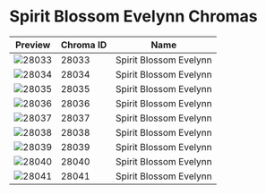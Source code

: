 # Spirit Blossom Evelynn Chromas

| Preview | Chroma ID | Name |
|---------|-----------|------|
| ![28033](https://raw.communitydragon.org/latest/plugins/rcp-be-lol-game-data/global/default/v1/champion-chroma-images/28/28033.png) | 28033 | Spirit Blossom Evelynn |
| ![28034](https://raw.communitydragon.org/latest/plugins/rcp-be-lol-game-data/global/default/v1/champion-chroma-images/28/28034.png) | 28034 | Spirit Blossom Evelynn |
| ![28035](https://raw.communitydragon.org/latest/plugins/rcp-be-lol-game-data/global/default/v1/champion-chroma-images/28/28035.png) | 28035 | Spirit Blossom Evelynn |
| ![28036](https://raw.communitydragon.org/latest/plugins/rcp-be-lol-game-data/global/default/v1/champion-chroma-images/28/28036.png) | 28036 | Spirit Blossom Evelynn |
| ![28037](https://raw.communitydragon.org/latest/plugins/rcp-be-lol-game-data/global/default/v1/champion-chroma-images/28/28037.png) | 28037 | Spirit Blossom Evelynn |
| ![28038](https://raw.communitydragon.org/latest/plugins/rcp-be-lol-game-data/global/default/v1/champion-chroma-images/28/28038.png) | 28038 | Spirit Blossom Evelynn |
| ![28039](https://raw.communitydragon.org/latest/plugins/rcp-be-lol-game-data/global/default/v1/champion-chroma-images/28/28039.png) | 28039 | Spirit Blossom Evelynn |
| ![28040](https://raw.communitydragon.org/latest/plugins/rcp-be-lol-game-data/global/default/v1/champion-chroma-images/28/28040.png) | 28040 | Spirit Blossom Evelynn |
| ![28041](https://raw.communitydragon.org/latest/plugins/rcp-be-lol-game-data/global/default/v1/champion-chroma-images/28/28041.png) | 28041 | Spirit Blossom Evelynn |